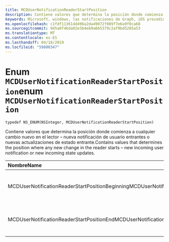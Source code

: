 ```yaml
---
title: MCDUserNotificationReaderStartPosition
description: Contiene valores que determina la posición donde comienza a cualquier cambio nuevo en el lector – nueva notificación de usuario entrantes o nuevas actualizaciones de estado entrante.
keywords: Microsoft, windows, las notificaciones de Graph, iOS procedimientos, procedimientos iPhone
ms.openlocfilehash: c1fdf113614d496a2da49072f089f7e6a9f0ca68
ms.sourcegitcommit: 945a0f4bda02e3b4eb9a665379c2af9bd5285a53
ms.translationtype: MT
ms.contentlocale: es-ES
ms.lasthandoff: 04/18/2019
ms.locfileid: "59800347"
---
```

# <a name="enum-mcdusernotificationreaderstartposition"></a><span data-ttu-id="7f7e5-104">Enum `MCDUserNotificationReaderStartPosition`</span><span class="sxs-lookup"><span data-stu-id="7f7e5-104">enum `MCDUserNotificationReaderStartPosition`</span></span>

```
typedef NS_ENUM(NSInteger, MCDUserNotificationReaderStartPosition)
```

<span data-ttu-id="7f7e5-105">Contiene valores que determina la posición donde comienza a cualquier cambio nuevo en el lector – nueva notificación de usuario entrantes o nuevas actualizaciones de estado entrante.</span><span class="sxs-lookup"><span data-stu-id="7f7e5-105">Contains values that determines the position where any new change in the reader starts – new incoming user notification or new incoming state updates.</span></span> 

|<span data-ttu-id="7f7e5-106">Nombre</span><span class="sxs-lookup"><span data-stu-id="7f7e5-106">Name</span></span> | <span data-ttu-id="7f7e5-107">Valor</span><span class="sxs-lookup"><span data-stu-id="7f7e5-107">Value</span></span> | <span data-ttu-id="7f7e5-108">Descripción</span><span class="sxs-lookup"><span data-stu-id="7f7e5-108">Description</span></span> |
|:-- |:-- |:-- |
|   <span data-ttu-id="7f7e5-109">MCDUserNotificationReaderStartPositionBeginning</span><span class="sxs-lookup"><span data-stu-id="7f7e5-109">MCDUserNotificationReaderStartPositionBeginning</span></span> |<span data-ttu-id="7f7e5-110">0</span><span class="sxs-lookup"><span data-stu-id="7f7e5-110">0</span></span>| <span data-ttu-id="7f7e5-111">Posición al principio de la tienda de notificación inicial.</span><span class="sxs-lookup"><span data-stu-id="7f7e5-111">Start position at the beginning of the notification store.</span></span> |
|   <span data-ttu-id="7f7e5-112">MCDUserNotificationReaderStartPositionEnd</span><span class="sxs-lookup"><span data-stu-id="7f7e5-112">MCDUserNotificationReaderStartPositionEnd</span></span> | <span data-ttu-id="7f7e5-113">1</span><span class="sxs-lookup"><span data-stu-id="7f7e5-113">1</span></span>| <span data-ttu-id="7f7e5-114">Posición del final de la tienda de notificación de inicio.</span><span class="sxs-lookup"><span data-stu-id="7f7e5-114">Start position at the end of the notification store.</span></span> |
